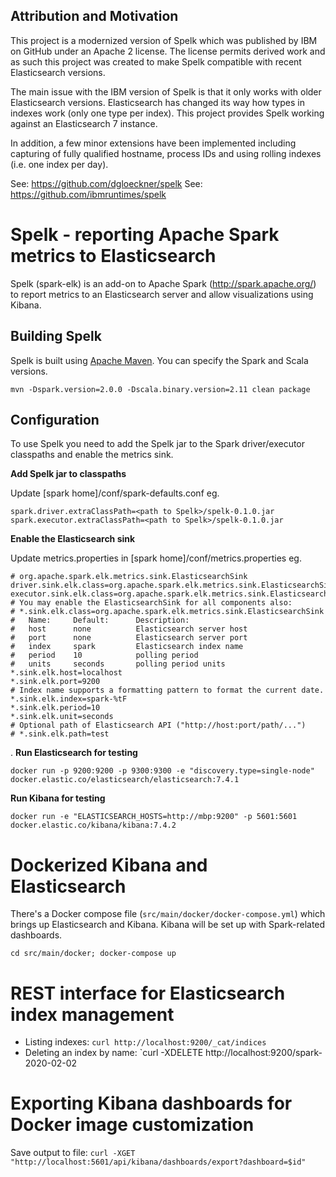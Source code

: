 ## Attribution and Motivation
This project is a modernized version of Spelk which was published by IBM on GitHub under
an Apache 2 license. The license permits derived work and as such this project was created
to make Spelk compatible with recent Elasticsearch versions.

The main issue with the IBM version of Spelk is that it only works with older Elasticsearch versions.
Elasticsearch has changed its way how types in indexes work (only one type per index). This
project provides Spelk working against an Elasticsearch 7 instance.

In addition, a few minor extensions have been implemented including capturing of fully qualified hostname,
process IDs and using rolling indexes (i.e. one index per day).

See: https://github.com/dgloeckner/spelk
See: https://github.com/ibmruntimes/spelk

# Spelk - reporting Apache Spark metrics to Elasticsearch

Spelk (spark-elk) is an add-on to Apache Spark (<http://spark.apache.org/>) to report metrics to an Elasticsearch server and allow visualizations using Kibana.

## Building Spelk

Spelk is built using [Apache Maven](http://maven.apache.org/). You can specify the Spark and Scala versions.

    mvn -Dspark.version=2.0.0 -Dscala.binary.version=2.11 clean package


## Configuration

To use Spelk you need to add the Spelk jar to the Spark driver/executor classpaths and enable the metrics sink.


**Add Spelk jar to classpaths**

Update [spark home]/conf/spark-defaults.conf eg.

	spark.driver.extraClassPath=<path to Spelk>/spelk-0.1.0.jar
	spark.executor.extraClassPath=<path to Spelk>/spelk-0.1.0.jar


 
**Enable the Elasticsearch sink**

Update metrics.properties in [spark home]/conf/metrics.properties eg.

	# org.apache.spark.elk.metrics.sink.ElasticsearchSink
	driver.sink.elk.class=org.apache.spark.elk.metrics.sink.ElasticsearchSink
	executor.sink.elk.class=org.apache.spark.elk.metrics.sink.ElasticsearchSink
	# You may enable the ElasticsearchSink for all components also:
	# *.sink.elk.class=org.apache.spark.elk.metrics.sink.ElasticsearchSink
	#   Name:     Default:      Description:
	#   host      none          Elasticsearch server host	
	#   port      none          Elasticsearch server port 
	#   index     spark         Elasticsearch index name
	#   period    10            polling period
	#   units     seconds       polling period units
	*.sink.elk.host=localhost
	*.sink.elk.port=9200
	# Index name supports a formatting pattern to format the current date.
	*.sink.elk.index=spark-%tF
	*.sink.elk.period=10
	*.sink.elk.unit=seconds
	# Optional path of Elasticsearch API ("http://host:port/path/...")
	# *.sink.elk.path=test
.
**Run Elasticsearch for testing**

`docker run -p 9200:9200 -p 9300:9300 -e "discovery.type=single-node" docker.elastic.co/elasticsearch/elasticsearch:7.4.1`

**Run Kibana for testing**

`docker run -e "ELASTICSEARCH_HOSTS=http://mbp:9200" -p 5601:5601 docker.elastic.co/kibana/kibana:7.4.2`

# Dockerized Kibana and Elasticsearch

There's a Docker compose file (`src/main/docker/docker-compose.yml`) which brings up Elasticsearch
and Kibana. Kibana will be set up with Spark-related dashboards.

````cd src/main/docker; docker-compose up````
 
 # REST interface for Elasticsearch index management
 * Listing indexes: `curl http://localhost:9200/_cat/indices`
 * Deleting an index by name: `curl -XDELETE http://localhost:9200/spark-2020-02-02
 
 # Exporting Kibana dashboards for Docker image customization
 Save output to file:
```curl -XGET "http://localhost:5601/api/kibana/dashboards/export?dashboard=$id"```